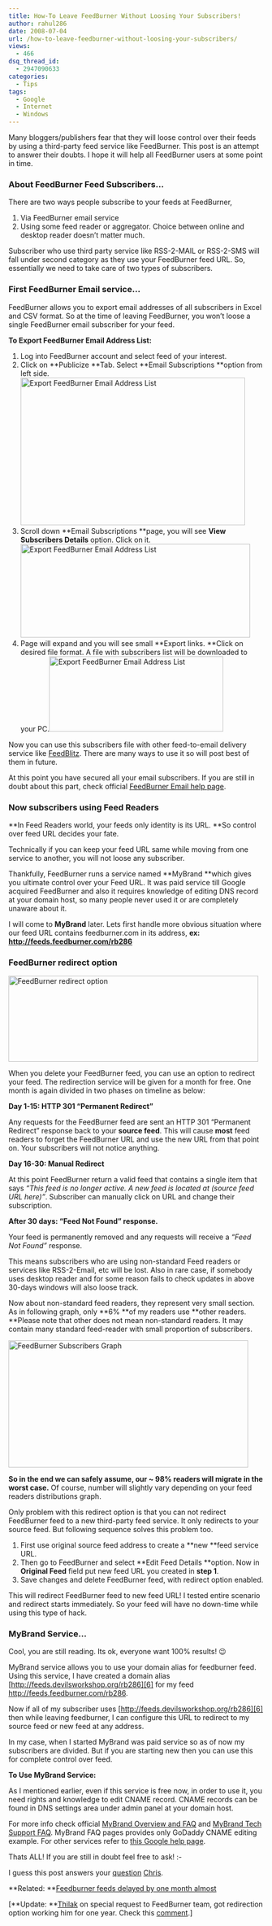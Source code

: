 ```yaml
---
title: How-To Leave FeedBurner Without Loosing Your Subscribers!
author: rahul286
date: 2008-07-04
url: /how-to-leave-feedburner-without-loosing-your-subscribers/
views:
  - 466
dsq_thread_id:
  - 2947090633
categories:
  - Tips
tags:
  - Google
  - Internet
  - Windows
---
```

Many bloggers/publishers fear that they will loose control over their feeds by using a third-party feed service like FeedBurner. This post is an attempt to answer their doubts. I hope it will help all FeedBurner users at some point in time.

### About FeedBurner Feed Subscribers…

There are two ways people subscribe to your feeds at FeedBurner,

  1. Via FeedBurner email service
  2. Using some feed reader or aggregator. Choice between online and desktop reader doesn’t matter much.

Subscriber who use third party service like RSS-2-MAIL or RSS-2-SMS will fall under second category as they use your FeedBurner feed URL. So, essentially we need to take care of two types of subscribers.

### First FeedBurner Email service…

FeedBurner allows you to export email addresses of all subscribers in Excel and CSV format. So at the time of leaving FeedBurner, you won’t loose a single FeedBurner email subscriber for your feed.

**To Export FeedBurner Email Address List:**

  1. Log into FeedBurner account and select feed of your interest.
  2. Click on **Publicize **Tab. Select **Email Subscriptions **option from left side. [<img class="wp-image-53172" style="border-top-width: 0px;border-left-width: 0px;border-bottom-width: 0px;border-right-width: 0px" src="http://cdn.devilsworkshop.org/files/2008/07/image-thumb5.png" border="0" alt="Export FeedBurner Email Address List" width="442" height="290" />][1]
  3. Scroll down **Email Subscriptions **page, you will see **View Subscribers Details** option. Click on it. [<img style="border-top-width: 0px;border-left-width: 0px;border-bottom-width: 0px;border-right-width: 0px" src="http://cdn.devilsworkshop.org/files/2008/07/image-thumb6.png" border="0" alt="Export FeedBurner Email Address List" width="452" height="184" />][2]
  4. Page will expand and you will see small **Export links. **Click on desired file format. A file with subscribers list will be downloaded to your PC.[<img style="border-top-width: 0px;border-left-width: 0px;border-bottom-width: 0px;border-right-width: 0px" src="http://cdn.devilsworkshop.org/files/2008/07/image-thumb7.png" border="0" alt="Export FeedBurner Email Address List" width="343" height="148" />][3]

Now you can use this subscribers file with other feed-to-email delivery service like <a href="http://www.feedblitz.com/" onclick="_gaq.push(['_trackEvent', 'outbound-article', 'http://www.feedblitz.com/', 'FeedBlitz']);" >FeedBlitz</a>. There are many ways to use it so will post best of them in future.

At this point you have secured all your email subscribers. If you are still in doubt about this part, check official <a href="http://www.feedburner.com/fb/a/publishers/fbemail" onclick="_gaq.push(['_trackEvent', 'outbound-article', 'http://www.feedburner.com/fb/a/publishers/fbemail', 'FeedBurner Email help page']);" >FeedBurner Email help page</a>.

### Now subscribers using Feed Readers

**In Feed Readers world, your feeds only identity is its URL. **So control over feed URL decides your fate.

Technically if you can keep your feed URL same while moving from one service to another, you will not loose any subscriber.

Thankfully, FeedBurner runs a service named **MyBrand **which gives you ultimate control over your Feed URL. It was paid service till Google acquired FeedBurner and also it requires knowledge of editing DNS record at your domain host, so many people never used it or are completely unaware about it.

I will come to **MyBrand** later. Lets first handle more obvious situation where our feed URL contains feedburner.com in its address, **ex: http://feeds.feedburner.com/rb286**

### FeedBurner redirect option

[<img style="border-right: 0px;border-top: 0px;border-left: 0px;border-bottom: 0px" src="http://cdn.devilsworkshop.org/files/2008/07/image-thumb8.png" border="0" alt="FeedBurner redirect option" width="492" height="169" />][4]

When you delete your FeedBurner feed, you can use an option to redirect your feed. The redirection service will be given for a month for free. One month is again divided in two phases on timeline as below:

**Day 1-15: HTTP 301 &#8220;Permanent Redirect&#8221;**

Any requests for the FeedBurner feed are sent an HTTP 301 &#8220;Permanent Redirect&#8221; response back to your **source feed**. This will cause **most** feed readers to forget the FeedBurner URL and use the new URL from that point on. Your subscribers will not notice anything.

**Day 16-30: Manual Redirect**

At this point FeedBurner return a valid feed that contains a single item that says *&#8220;This feed is no longer active. A new feed is located at (source feed URL here)&#8221;*. Subscriber can manually click on URL and change their subscription.

**After 30 days: &#8220;Feed Not Found&#8221; response.**

Your feed is permanently removed and any requests will receive a *&#8220;Feed Not Found&#8221;* response.

This means subscribers who are using non-standard Feed readers or services like RSS-2-Email, etc will be lost. Also in rare case, if somebody uses desktop reader and for some reason fails to check updates in above 30-days windows will also loose track.

Now about non-standard feed readers, they represent very small section. As in following graph, only **6% **of my readers use **other readers. **Please note that other does not mean non-standard readers. It may contain many standard feed-reader with small proportion of subscribers.

[<img style="border-top-width: 0px;border-left-width: 0px;border-bottom-width: 0px;border-right-width: 0px" src="http://cdn.devilsworkshop.org/files/2008/07/image-thumb9.png" border="0" alt="FeedBurner Subscribers Graph" width="472" height="250" />][5]

**So in the end we can safely assume, our ~ 98% readers will migrate in the worst case.** Of course, number will slightly vary depending on your feed readers distributions graph.

Only problem with this redirect option is that you can not redirect FeedBurner feed to a new third-party feed service. It only redirects to your source feed. But following sequence solves this problem too.

  1. First use original source feed address to create a **new **feed service URL.
  2. Then go to FeedBurner and select **Edit Feed Details **option. Now in **Original Feed** field put new feed URL you created in **step 1**.
  3. Save changes and delete FeedBurner feed, with redirect option enabled.

This will redirect FeedBurner feed to new feed URL! I tested entire scenario and redirect starts immediately. So your feed will have no down-time while using this type of hack.

### MyBrand Service…

Cool, you are still reading. Its ok, everyone want 100% results! 😉

MyBrand service allows you to use your domain alias for feedburner feed. Using this service, I have created a domain alias [http://feeds.devilsworkshop.org/rb286][6] for my feed <a href="http://feeds.feedburner.com/rb286" onclick="_gaq.push(['_trackEvent', 'outbound-article', 'http://feeds.feedburner.com/rb286', 'http://feeds.feedburner.com/rb286']);" title="http://feeds.feedburner.com/rb286">http://feeds.feedburner.com/rb286</a>.

Now if all of my subscriber uses [http://feeds.devilsworkshop.org/rb286][6] then while leaving feedburner, I can configure this URL to redirect to my source feed or new feed at any address.

In my case, when I started MyBrand was paid service so as of now my subscribers are divided. But if you are starting new then you can use this for complete control over feed.

**To Use MyBrand Service:**

As I mentioned earlier, even if this service is free now, in order to use it, you need rights and knowledge to edit CNAME record. CNAME records can be found in DNS settings area under admin panel at your domain host.

For more info check official <a href="http://www.google.com/support/feedburner/bin/answer.py?answer=79590&topic=13184" onclick="_gaq.push(['_trackEvent', 'outbound-article', 'http://www.google.com/support/feedburner/bin/answer.py?answer=79590&topic=13184', 'MyBrand Overview and FAQ']);" >MyBrand Overview and FAQ</a> and <a href="http://www.google.com/support/feedburner/bin/answer.py?answer=79586&topic=13184" onclick="_gaq.push(['_trackEvent', 'outbound-article', 'http://www.google.com/support/feedburner/bin/answer.py?answer=79586&topic=13184', 'MyBrand Tech Support FAQ']);" >MyBrand Tech Support FAQ</a>. MyBrand FAQ pages provides only GoDaddy CNAME editing example. For other services refer to <a href="http://www.google.com/support/a/bin/answer.py?hl=en-uk&answer=87084" onclick="_gaq.push(['_trackEvent', 'outbound-article', 'http://www.google.com/support/a/bin/answer.py?hl=en-uk&answer=87084', 'this Google help page']);" >this Google help page</a>.

Thats ALL! If you are still in doubt feel free to ask! <img src="http://devilsworkshop.org/wp-includes/images/smilies/simple-smile.png" alt=":-)" class="wp-smiley" style="height: 1em; max-height: 1em;" />

I guess this post answers your [question][7] <a href="http://www.keywebdata.com/" onclick="_gaq.push(['_trackEvent', 'outbound-article', 'http://www.keywebdata.com/', 'Chris']);" >Chris</a>.

**Related: **[Feedburner feeds delayed by one month almost][8]

[**Update: **<a href="http://tech-buzz.net/" onclick="_gaq.push(['_trackEvent', 'outbound-article', 'http://tech-buzz.net/', 'Thilak']);" >Thilak</a> on special request to FeedBurner team, got redirection option working him for one year. Check this [comment][9].]

 [1]: http://cdn.devilsworkshop.org/files/2008/07/image7.png
 [2]: http://cdn.devilsworkshop.org/files/2008/07/image8.png
 [3]: http://cdn.devilsworkshop.org/files/2008/07/image9.png
 [4]: http://cdn.devilsworkshop.org/files/2008/07/image10.png
 [5]: http://cdn.devilsworkshop.org/files/2008/07/image11.png
 [6]: http://feeds.devilsworkshop.org/rb286 "http://feeds.devilsworkshop.org/rb286"
 [7]: http://devilsworkshop.org/2008/06/27/feedburner-is-running-out-of-fuel-feeds-delayed-by-one-month-almost/#comment-45781
 [8]: http://devilsworkshop.org/2008/06/27/feedburner-is-running-out-of-fuel-feeds-delayed-by-one-month-almost/
 [9]: http://devilsworkshop.org/2008/07/04/how-to-leave-feedburner-without-loosing-your-subscribers/#comment-47122
